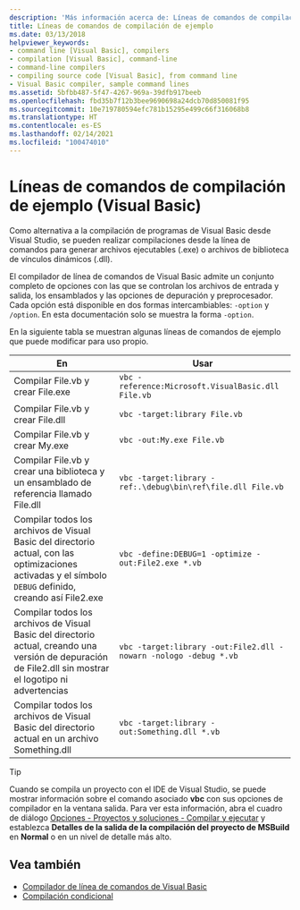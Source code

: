 ```yaml
---
description: 'Más información acerca de: Líneas de comandos de compilación de ejemplo (Visual Basic)'
title: Líneas de comandos de compilación de ejemplo
ms.date: 03/13/2018
helpviewer_keywords:
- command line [Visual Basic], compilers
- compilation [Visual Basic], command-line
- command-line compilers
- compiling source code [Visual Basic], from command line
- Visual Basic compiler, sample command lines
ms.assetid: 5bfbb487-5f47-4267-969a-39dfb917beeb
ms.openlocfilehash: fbd35b7f12b3bee9690698a24dcb70d850081f95
ms.sourcegitcommit: 10e719780594efc781b15295e499c66f316068b8
ms.translationtype: HT
ms.contentlocale: es-ES
ms.lasthandoff: 02/14/2021
ms.locfileid: "100474010"
---
```

# <a name="sample-compilation-command-lines-visual-basic"></a>Líneas de comandos de compilación de ejemplo (Visual Basic)

Como alternativa a la compilación de programas de Visual Basic desde Visual Studio, se pueden realizar compilaciones desde la línea de comandos para generar archivos ejecutables (.exe) o archivos de biblioteca de vínculos dinámicos (.dll).

El compilador de línea de comandos de Visual Basic admite un conjunto completo de opciones con las que se controlan los archivos de entrada y salida, los ensamblados y las opciones de depuración y preprocesador. Cada opción está disponible en dos formas intercambiables: `-option` y `/option`. En esta documentación solo se muestra la forma `-option`.

En la siguiente tabla se muestran algunas líneas de comandos de ejemplo que puede modificar para uso propio.

|En|Usar|
|--------|---------|
|Compilar File.vb y crear File.exe|`vbc -reference:Microsoft.VisualBasic.dll File.vb`|
|Compilar File.vb y crear File.dll|`vbc -target:library File.vb`|
|Compilar File.vb y crear My.exe|`vbc -out:My.exe File.vb`|
|Compilar File.vb y crear una biblioteca y un ensamblado de referencia llamado File.dll|`vbc -target:library -ref:.\debug\bin\ref\file.dll File.vb`|
|Compilar todos los archivos de Visual Basic del directorio actual, con las optimizaciones activadas y el símbolo `DEBUG` definido, creando así File2.exe|`vbc -define:DEBUG=1 -optimize -out:File2.exe *.vb`|
|Compilar todos los archivos de Visual Basic del directorio actual, creando una versión de depuración de File2.dll sin mostrar el logotipo ni advertencias|`vbc -target:library -out:File2.dll -nowarn -nologo -debug *.vb`|
|Compilar todos los archivos de Visual Basic del directorio actual en un archivo Something.dll|`vbc -target:library -out:Something.dll *.vb`|

> [!TIP]
> Cuando se compila un proyecto con el IDE de Visual Studio, se puede mostrar información sobre el comando asociado **vbc** con sus opciones de compilador en la ventana salida. Para ver esta información, abra el cuadro de diálogo [Opciones - Proyectos y soluciones - Compilar y ejecutar](/visualstudio/ide/reference/options-dialog-box-projects-and-solutions-build-and-run) y establezca **Detalles de la salida de la compilación del proyecto de MSBuild** en **Normal** o en un nivel de detalle más alto.

## <a name="see-also"></a>Vea también

- [Compilador de línea de comandos de Visual Basic](index.md)
- [Compilación condicional](../../programming-guide/program-structure/conditional-compilation.md)
